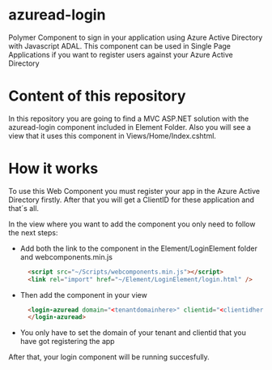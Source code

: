 # azuread-login

Polymer Component to sign in your application using Azure Active Directory with Javascript ADAL. This component can be used
in Single Page Applications if you want to register users against your Azure Active Directory

# Content of this repository

In this repository you are going to find a MVC ASP.NET solution with the azuread-login component included in Element Folder.
Also you will see a view that it uses this component in Views/Home/Index.cshtml.

# How it works

To use this Web Component you must register your app in the Azure Active Directory firstly. After that you will get a ClientID
for these application and that´s all.

In the view where you want to add the component you only need to follow the next steps:

<ul>
  <li>Add both the link to the component in the Element/LoginElement folder and webcomponents.min.js</li>
  
  ```html
    <script src="~/Scripts/webcomponents.min.js"></script>
    <link rel="import" href="~/Element/LoginElement/login.html" />
  ```
  <li>Then add the component in your view</li>
  
  ```html
    <login-azuread domain="<tenantdomainhere>" clientid="<clientidhere>">
    </login-azuread>
  ```
  <li>You only have to set the domain of your tenant and clientid that you have got registering the app</li>
</ul>

After that, your login component will be running succesfully.

